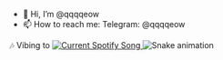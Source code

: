 - 👋 Hi, I’m @qqqqeow
- 📫 How to reach me: Telegram: @qqqqeow

🎶 Vibing to
<a href="https://github.com/tthn0/Spotify-Readme">
  <img src="https://spotify-five-pi.vercel.app/api?theme=dark&scan=true&rainbow=true" alt="Current Spotify Song">
</a>
![Snake animation](https://github.com/qqqqeow/qqqqeow/blob/output/github-contribution-grid-snake.svg)
